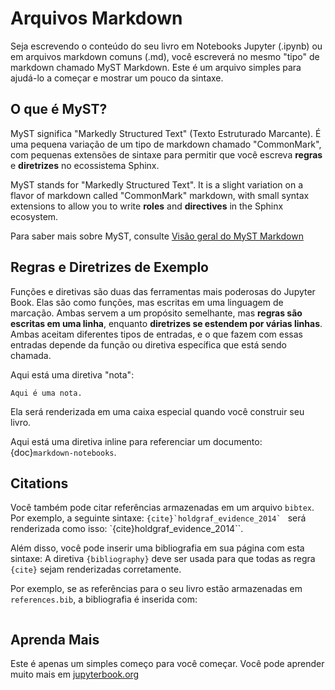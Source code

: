 # Arquivos Markdown

Seja escrevendo o conteúdo do seu livro em Notebooks Jupyter (.ipynb) ou em arquivos markdown comuns (.md), você escreverá no mesmo "tipo" de markdown chamado MyST Markdown.
Este é um arquivo simples para ajudá-lo a começar e mostrar um pouco da sintaxe.

## O que é MyST?

MyST significa "Markedly Structured Text" (Texto Estruturado Marcante). É
uma pequena variação de um tipo de markdown chamado "CommonMark", com
pequenas extensões de sintaxe para permitir que você escreva **regras** e
**diretrizes** no ecossistema Sphinx.

MyST stands for "Markedly Structured Text". It
is a slight variation on a flavor of markdown called "CommonMark" markdown,
with small syntax extensions to allow you to write **roles** and **directives**
in the Sphinx ecosystem.

Para saber mais sobre MyST, consulte [Visão geral do MyST Markdown](https://jupyterbook.org/content/myst.html)

## Regras e Diretrizes de Exemplo

Funções e diretivas são duas das ferramentas mais poderosas do Jupyter Book. Elas
são como funções, mas escritas em uma linguagem de marcação. Ambas
servem a um propósito semelhante, mas **regras são escritas em uma linha**,
enquanto **diretrizes se estendem por várias linhas**. Ambas aceitam diferentes
tipos de entradas, e o que fazem com essas entradas depende da função ou
diretiva específica que está sendo chamada.

Aqui está uma diretiva "nota":

```{note}
Aqui é uma nota.
```

Ela será renderizada em uma caixa especial quando você construir seu livro.

Aqui está uma diretiva inline para referenciar um documento: {doc}`markdown-notebooks`.

## Citations

Você também pode citar referências armazenadas em um arquivo `bibtex`. Por exemplo,
a seguinte sintaxe: ``{cite}`holdgraf_evidence_2014` `` será renderizada como
isso: `{cite}holdgraf_evidence_2014``.

Além disso, você pode inserir uma bibliografia em sua página com esta sintaxe:
A diretiva `{bibliography}` deve ser usada para que todas as regra `{cite}`
sejam renderizadas corretamente.

Por exemplo, se as referências para o seu livro estão armazenadas em `references.bib`, a bibliografia é inserida com:

```{bibliography}
```

## Aprenda Mais

Este é apenas um simples começo para você começar.
Você pode aprender muito mais em [jupyterbook.org](https://jupyterbook.org)
